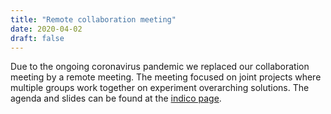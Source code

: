 ```yaml
---
title: "Remote collaboration meeting"
date: 2020-04-02
draft: false
---
```


Due to the ongoing coronavirus pandemic we replaced our collaboration meeting by
a remote meeting. The meeting focused on joint projects where multiple groups
work together on experiment overarching solutions. The agenda and slides can be
found at the [indico page](https://indico.physik.uni-muenchen.de/event/32/).
